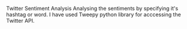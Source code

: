 Twitter 
Sentiment Analysis
Analysing the sentiments by specifying it's hashtag or word.
I have used Tweepy python library for acccessing the Twitter API.